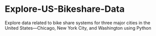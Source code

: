 # Explore-US-Bikeshare-Data
Explore data related to bike share systems for three major cities in the United States—Chicago, New York City, and Washington using Python
